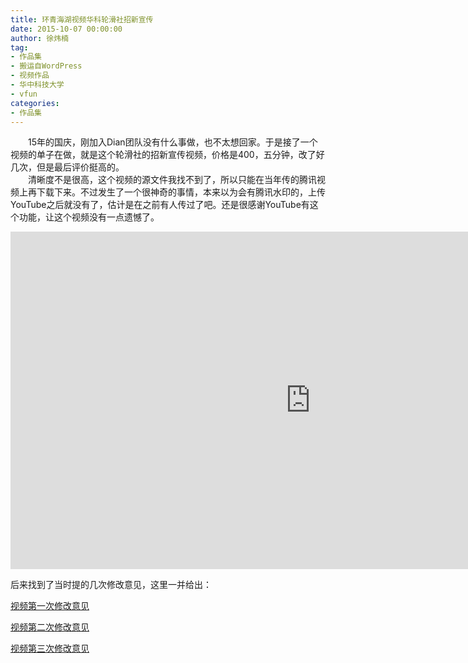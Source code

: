 ```yaml
---
title: 环青海湖视频华科轮滑社招新宣传
date: 2015-10-07 00:00:00
author: 徐炜楠
tag: 
- 作品集
- 搬运自WordPress
- 视频作品
- 华中科技大学
- vfun
categories: 
- 作品集
---
```

<p>　　15年的国庆，刚加入Dian团队没有什么事做，也不太想回家。于是接了一个视频的单子在做，就是这个轮滑社的招新宣传视频，价格是400，五分钟，改了好几次，但是最后评价挺高的。<br>　　清晰度不是很高，这个视频的源文件我找不到了，所以只能在当年传的腾讯视频上再下载下来。不过发生了一个很神奇的事情，本来以为会有腾讯水印的，上传YouTube之后就没有了，估计是在之前有人传过了吧。还是很感谢YouTube有这个功能，让这个视频没有一点遗憾了。</p><iframe width="960" height="540" src="https://www.youtube.com/embed/p04cfDKEMDY" frameborder="0" allowfullscreen></iframe><p>后来找到了当时提的几次修改意见，这里一并给出：</p><p><a href="https://www.dropbox.com/s/otucgd3x1ubvjk3/%E8%A7%86%E9%A2%91%E4%BF%AE%E6%94%B9%E6%84%8F%E8%A7%81.docx?dl=0" target="_blank" rel="external">视频第一次修改意见</a></p><p><a href="https://www.dropbox.com/s/t5s86jsvv40akzi/%E8%A7%86%E9%A2%91%E7%AC%AC%E4%BA%8C%E6%AC%A1%E4%BF%AE%E6%94%B9%E6%84%8F%E8%A7%81.docx?dl=0" target="_blank" rel="external">视频第二次修改意见</a></p><p><a href="https://www.dropbox.com/s/u2d6969gib59dvc/%E8%A7%86%E9%A2%91%E7%AC%AC%E4%B8%89%E6%AC%A1%E4%BF%AE%E6%94%B9%E6%84%8F%E8%A7%81.docx?dl=0" target="_blank" rel="external">视频第三次修改意见</a></p>